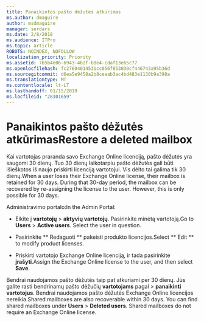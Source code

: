 ```yaml
---
title: Panaikintos pašto dėžutės atkūrimas
ms.author: dmaguire
author: msdmaguire
manager: serdars
ms.date: 2/8/2018
ms.audience: ITPro
ms.topic: article
ROBOTS: NOINDEX, NOFOLLOW
localization_priority: Priority
ms.assetid: 7b5b4e06-6943-4b2f-b8e4-cdaf13e65c77
ms.openlocfilehash: fc27604014531cc056f853030cf446743a95b36d
ms.sourcegitcommit: d6ea5e9458a2b8ceaab3ac4bd483e1130b9a398a
ms.translationtype: MT
ms.contentlocale: lt-LT
ms.lasthandoff: 01/15/2019
ms.locfileid: "28301659"
---
```

# <a name="restore-a-deleted-mailbox"></a><span data-ttu-id="b5e44-102">Panaikintos pašto dėžutės atkūrimas</span><span class="sxs-lookup"><span data-stu-id="b5e44-102">Restore a deleted mailbox</span></span>

<span data-ttu-id="b5e44-p101">Kai vartotojas praranda savo Exchange Online licenciją, pašto dėžutės yra saugomi 30 dienų. Tuo 30 dienų laikotarpiu pašto dėžutės gali būti išieškotos iš naujo priskirti licenciją vartotojui. Vis dėlto tai galima tik 30 dienų.</span><span class="sxs-lookup"><span data-stu-id="b5e44-p101">When a user loses their Exchange Online license, their mailbox is retained for 30 days. During that 30-day period, the mailbox can be recovered by re-assigning the license to the user. However, this is only possible for 30 days.</span></span>
  
<span data-ttu-id="b5e44-106">Administravimo portalo:</span><span class="sxs-lookup"><span data-stu-id="b5e44-106">In the Admin Portal:</span></span>
  
- <span data-ttu-id="b5e44-p102">Eikite į **vartotojų** \> **aktyvių vartotojų**. Pasirinkite minėtą vartotoją.</span><span class="sxs-lookup"><span data-stu-id="b5e44-p102">Go to **Users** \> **Active users**. Select the user in question.</span></span>
    
- <span data-ttu-id="b5e44-109">Pasirinkite \*\* Redaguoti \*\* pakeisti produkto licencijos.</span><span class="sxs-lookup"><span data-stu-id="b5e44-109">Select \*\* Edit \*\* to modify product licenses.</span></span> 
    
- <span data-ttu-id="b5e44-110">Priskirti vartotojo Exchange Online licenciją, ir tada pasirinkite **įrašyti**.</span><span class="sxs-lookup"><span data-stu-id="b5e44-110">Assign the Exchange Online license to the user, and then select **Save**.</span></span>
    
<span data-ttu-id="b5e44-p103">Bendrai naudojamos pašto dėžutės taip pat atkuriami per 30 dienų. Jūs galite rasti bendrinamų pašto dėžučių **vartotojams** pagal \> **panaikinti vartotojus**. Bendrai naudojamos pašto dėžutės Exchange Online licencijos nereikia.</span><span class="sxs-lookup"><span data-stu-id="b5e44-p103">Shared mailboxes are also recoverable within 30 days. You can find shared mailboxes under **Users** \> **Deleted users**. Shared mailboxes do not require an Exchange Online license.</span></span>
  

